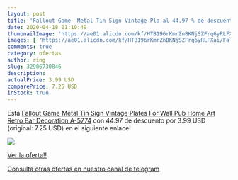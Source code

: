 ```yaml
---
layout: post
title: 'Fallout Game  Metal Tin Sign Vintage Pla al 44.97 % de descuento'
date: 2020-04-18 01:10:49
thumbnailImage: 'https://ae01.alicdn.com/kf/HTB196rKmrZnBKNjSZFrq6yRLFXai/Fallout-Game-Metal-Tin-Sign-Vintage-Plates-For-Wall-Pub-Home-Art-Retro-Bar-Decoration-A.jpg_350x350._SL200_.jpg'
images: [ 'https://ae01.alicdn.com/kf/HTB196rKmrZnBKNjSZFrq6yRLFXai/Fallout-Game-Metal-Tin-Sign-Vintage-Plates-For-Wall-Pub-Home-Art-Retro-Bar-Decoration-A.jpg_350x350._SL200_.jpg' ]
comments: true
category: ofertas
author: ring
slug: 32906730846
description:
actualPrice: 3.99 USD
comparePrice: 7.25 USD
inStock: true
---
```


Está [Fallout Game  Metal Tin Sign Vintage Plates For Wall Pub Home Art Retro Bar Decoration A-5774](https://www.amazon.com/dp/32906730846/?tag=redken08-20) con 44.97 de descuento por 3.99 USD (original: 7.25 USD) en el siguiente enlace!

[![](https://ae01.alicdn.com/kf/HTB196rKmrZnBKNjSZFrq6yRLFXai/Fallout-Game-Metal-Tin-Sign-Vintage-Plates-For-Wall-Pub-Home-Art-Retro-Bar-Decoration-A.jpg_350x350._SL200_.jpg)](https://www.amazon.com/dp/32906730846/?tag=redken08-20)

[Ver la oferta!!](https://www.amazon.com/dp/32906730846/?tag=redken08-20)

[Consulta otras ofertas en nuestro canal de telegram](https://t.me/s/ofertas25)
